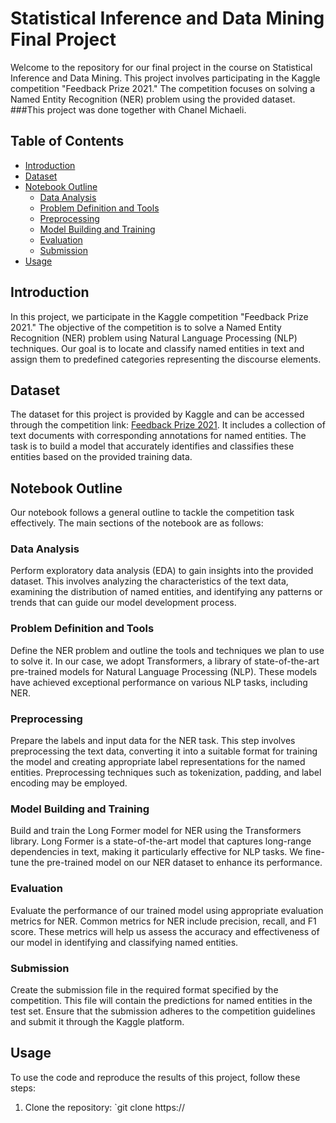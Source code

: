 # Statistical Inference and Data Mining Final Project

Welcome to the repository for our final project in the course on Statistical Inference and Data Mining. This project involves participating in the Kaggle competition "Feedback Prize 2021." The competition focuses on solving a Named Entity Recognition (NER) problem using the provided dataset.
###This project was done together with Chanel Michaeli.

## Table of Contents

- [Introduction](#introduction)
- [Dataset](#dataset)
- [Notebook Outline](#notebook-outline)
  - [Data Analysis](#data-analysis)
  - [Problem Definition and Tools](#problem-definition-and-tools)
  - [Preprocessing](#preprocessing)
  - [Model Building and Training](#model-building-and-training)
  - [Evaluation](#evaluation)
  - [Submission](#submission)
- [Usage](#usage)


## Introduction

In this project, we participate in the Kaggle competition "Feedback Prize 2021." The objective of the competition is to solve a Named Entity Recognition (NER) problem using Natural Language Processing (NLP) techniques. Our goal is to locate and classify named entities in text and assign them to predefined categories representing the discourse elements.

## Dataset

The dataset for this project is provided by Kaggle and can be accessed through the competition link: [Feedback Prize 2021](https://www.kaggle.com/c/feedback-prize-2021). It includes a collection of text documents with corresponding annotations for named entities. The task is to build a model that accurately identifies and classifies these entities based on the provided training data.

## Notebook Outline

Our notebook follows a general outline to tackle the competition task effectively. The main sections of the notebook are as follows:

### Data Analysis

Perform exploratory data analysis (EDA) to gain insights into the provided dataset. This involves analyzing the characteristics of the text data, examining the distribution of named entities, and identifying any patterns or trends that can guide our model development process.

### Problem Definition and Tools

Define the NER problem and outline the tools and techniques we plan to use to solve it. In our case, we adopt Transformers, a library of state-of-the-art pre-trained models for Natural Language Processing (NLP). These models have achieved exceptional performance on various NLP tasks, including NER.

### Preprocessing

Prepare the labels and input data for the NER task. This step involves preprocessing the text data, converting it into a suitable format for training the model and creating appropriate label representations for the named entities. Preprocessing techniques such as tokenization, padding, and label encoding may be employed.

### Model Building and Training

Build and train the Long Former model for NER using the Transformers library. Long Former is a state-of-the-art model that captures long-range dependencies in text, making it particularly effective for NLP tasks. We fine-tune the pre-trained model on our NER dataset to enhance its performance.

### Evaluation

Evaluate the performance of our trained model using appropriate evaluation metrics for NER. Common metrics for NER include precision, recall, and F1 score. These metrics will help us assess the accuracy and effectiveness of our model in identifying and classifying named entities.

### Submission

Create the submission file in the required format specified by the competition. This file will contain the predictions for named entities in the test set. Ensure that the submission adheres to the competition guidelines and submit it through the Kaggle platform.

## Usage

To use the code and reproduce the results of this project, follow these steps:

1. Clone the repository: `git clone https://
